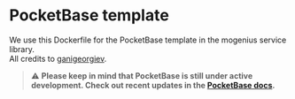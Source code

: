 # PocketBase template

We use this Dockerfile for the PocketBase template in the mogenius service library.  
All credits to [ganigeorgiev](https://github.com/ganigeorgiev).

> :warning: **Please keep in mind that PocketBase is still under active development. Check out recent updates in the [PocketBase docs](https://pocketbase.io/docs/).**
